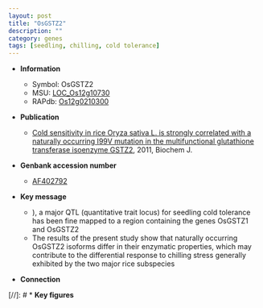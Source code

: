 ```yaml
---
layout: post
title: "OsGSTZ2"
description: ""
category: genes
tags: [seedling, chilling, cold tolerance]
---
```


* **Information**  
    + Symbol: OsGSTZ2  
    + MSU: [LOC_Os12g10730](http://rice.plantbiology.msu.edu/cgi-bin/ORF_infopage.cgi?orf=LOC_Os12g10730)  
    + RAPdb: [Os12g0210300](http://rapdb.dna.affrc.go.jp/viewer/gbrowse_details/irgsp1?name=Os12g0210300)  

* **Publication**  
    + [Cold sensitivity in rice Oryza sativa L. is strongly correlated with a naturally occurring I99V mutation in the multifunctional glutathione transferase isoenzyme GSTZ2](http://www.ncbi.nlm.nih.gov/pubmed?term=Cold+sensitivity+in+rice+Oryza+sativa+L.+is+strongly+correlated+with+a+naturally+occurring+I99V+mutation+in+the+multifunctional+glutathione+transferase+isoenzyme+GSTZ2%5BTitle%5D), 2011, Biochem J.

* **Genbank accession number**  
    + [AF402792](http://www.ncbi.nlm.nih.gov/nuccore/AF402792)

* **Key message**  
    + ), a major QTL (quantitative trait locus) for seedling cold tolerance has been fine mapped to a region containing the genes OsGSTZ1 and OsGSTZ2
    + The results of the present study show that naturally occurring OsGSTZ2 isoforms differ in their enzymatic properties, which may contribute to the differential response to chilling stress generally exhibited by the two major rice subspecies

* **Connection**  

[//]: # * **Key figures**  


